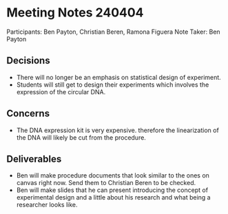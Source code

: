 # Meeting Notes 240404

Participants: Ben Payton, Christian Beren, Ramona Figuera
Note Taker: Ben Payton

## Decisions
- There will no longer be an emphasis on statistical design of experiment.
- Students will still get to design their experiments which involves the expression of the circular DNA.
## Concerns
- The DNA expression kit is very expensive. therefore the linearization of the DNA will likely be cut from the procedure. 
## Deliverables
- Ben will make procedure documents that look similar to the ones on canvas right now. Send them to Christian Beren to be checked.
- Ben will make slides that he can present introducing the concept of experimental design and a little about his research and what being a researcher looks like.
